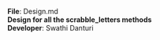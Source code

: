 **File**: Design.md <br>
**Design for all the scrabble_letters methods** <br>
**Developer**: Swathi Danturi <br>